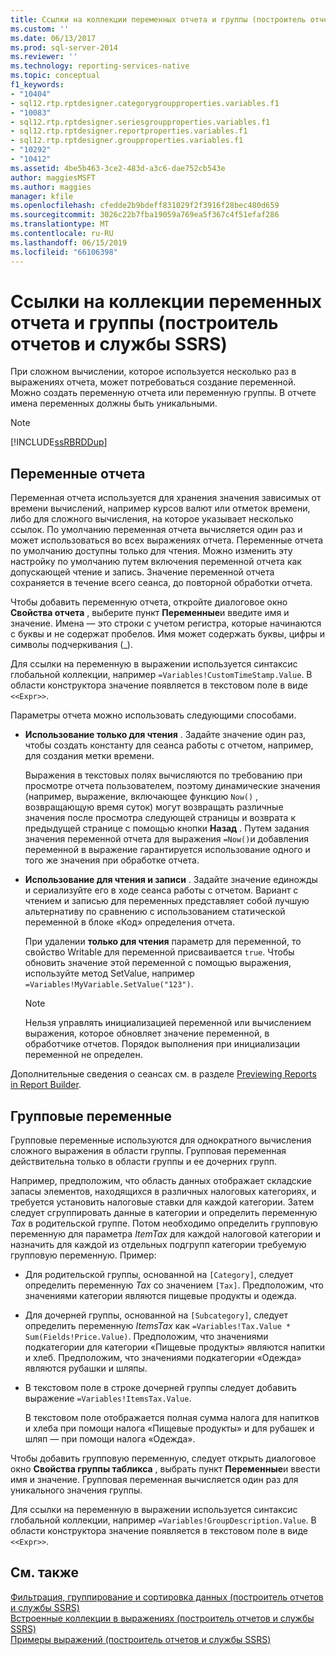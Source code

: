 ```yaml
---
title: Ссылки на коллекции переменных отчета и группы (построитель отчетов и службы SSRS) | Документы Майкрософт
ms.custom: ''
ms.date: 06/13/2017
ms.prod: sql-server-2014
ms.reviewer: ''
ms.technology: reporting-services-native
ms.topic: conceptual
f1_keywords:
- "10404"
- sql12.rtp.rptdesigner.categorygroupproperties.variables.f1
- "10083"
- sql12.rtp.rptdesigner.seriesgroupproperties.variables.f1
- sql12.rtp.rptdesigner.reportproperties.variables.f1
- sql12.rtp.rptdesigner.groupproperties.variables.f1
- "10292"
- "10412"
ms.assetid: 4be5b463-3ce2-483d-a3c6-dae752cb543e
author: maggiesMSFT
ms.author: maggies
manager: kfile
ms.openlocfilehash: cfedde2b9bdeff831029f2f3916f28bec480d659
ms.sourcegitcommit: 3026c22b7fba19059a769ea5f367c4f51efaf286
ms.translationtype: MT
ms.contentlocale: ru-RU
ms.lasthandoff: 06/15/2019
ms.locfileid: "66106398"
---
```

# <a name="report-and-group-variables-collections-references-report-builder-and-ssrs"></a>Ссылки на коллекции переменных отчета и группы (построитель отчетов и службы SSRS)
  При сложном вычислении, которое используется несколько раз в выражениях отчета, может потребоваться создание переменной. Можно создать переменную отчета или переменную группы. В отчете имена переменных должны быть уникальными.  
  
> [!NOTE]  
>  [!INCLUDE[ssRBRDDup](../../includes/ssrbrddup-md.md)]  
  
## <a name="report-variables"></a>Переменные отчета  
 Переменная отчета используется для хранения значения зависимых от времени вычислений, например курсов валют или отметок времени, либо для сложного вычисления, на которое указывает несколько ссылок. По умолчанию переменная отчета вычисляется один раз и может использоваться во всех выражениях отчета. Переменные отчета по умолчанию доступны только для чтения. Можно изменить эту настройку по умолчанию путем включения переменной отчета как допускающей чтение и запись. Значение переменной отчета сохраняется в течение всего сеанса, до повторной обработки отчета.  
  
 Чтобы добавить переменную отчета, откройте диалоговое окно **Свойства отчета** , выберите пункт **Переменные**и введите имя и значение. Имена — это строки с учетом регистра, которые начинаются с буквы и не содержат пробелов. Имя может содержать буквы, цифры и символы подчеркивания (_).  
  
 Для ссылки на переменную в выражении используется синтаксис глобальной коллекции, например `=Variables!CustomTimeStamp.Value`. В области конструктора значение появляется в текстовом поле в виде `<<Expr>>`.  
  
 Параметры отчета можно использовать следующими способами.  
  
-   **Использование только для чтения** . Задайте значение один раз, чтобы создать константу для сеанса работы с отчетом, например, для создания метки времени.  
  
     Выражения в текстовых полях вычисляются по требованию при просмотре отчета пользователем, поэтому динамические значения (например, выражение, включающее функцию `Now()` , возвращающую время суток) могут возвращать различные значения после просмотра следующей страницы и возврата к предыдущей странице с помощью кнопки **Назад** . Путем задания значения переменной отчета для выражения `=Now()`и добавления переменной в выражение гарантируется использование одного и того же значения при обработке отчета.  
  
-   **Использование для чтения и записи** . Задайте значение единожды и сериализуйте его в ходе сеанса работы с отчетом. Вариант с чтением и записью для переменных представляет собой лучшую альтернативу по сравнению с использованием статической переменной в блоке «Код» определения отчета.  
  
     При удалении **только для чтения** параметр для переменной, то свойство Writable для переменной присваивается `true`. Чтобы обновить значение этой переменной с помощью выражения, используйте метод SetValue, например `=Variables!MyVariable.SetValue("123")`.  
  
    > [!NOTE]  
    >  Нельзя управлять инициализацией переменной или вычислением выражения, которое обновляет значение переменной, в обработчике отчетов. Порядок выполнения при инициализации переменной не определен.  
  
 Дополнительные сведения о сеансах см. в разделе [Previewing Reports in Report Builder](../report-builder/previewing-reports-in-report-builder.md).  
  
## <a name="group-variables"></a>Групповые переменные  
 Групповые переменные используются для однократного вычисления сложного выражения в области группы. Групповая переменная действительна только в области группы и ее дочерних групп.  
  
 Например, предположим, что область данных отображает складские запасы элементов, находящихся в различных налоговых категориях, и требуется установить налоговые ставки для каждой категории. Затем следует сгруппировать данные в категории и определить переменную *Tax* в родительской группе. Потом необходимо определить групповую переменную для параметра *ItemTax* для каждой налоговой категории и назначить для каждой из отдельных подгрупп категории требуемую групповую переменную. Пример:  
  
-   Для родительской группы, основанной на `[Category]`, следует определить переменную *Tax* со значением `[Tax]`. Предположим, что значениями категории являются пищевые продукты и одежда.  
  
-   Для дочерней группы, основанной на `[Subcategory]`, следует определить переменную *ItemsTax* как `=Variables!Tax.Value * Sum(Fields!Price.Value)`. Предположим, что значениями подкатегории для категории «Пищевые продукты» являются напитки и хлеб. Предположим, что значениями подкатегории «Одежда» являются рубашки и шляпы.  
  
-   В текстовом поле в строке дочерней группы следует добавить выражение `=Variables!ItemsTax.Value`.  
  
     В текстовом поле отображается полная сумма налога для напитков и хлеба при помощи налога «Пищевые продукты» и для рубашек и шляп — при помощи налога «Одежда».  
  
 Чтобы добавить групповую переменную, следует открыть диалоговое окно **Свойства группы табликса** , выбрать пункт **Переменные**и ввести имя и значение. Групповая переменная вычисляется один раз для уникального значения группы.  
  
 Для ссылки на переменную в выражении используется синтаксис глобальной коллекции, например `=Variables!GroupDescription.Value`. В области конструктора значение появляется в текстовом поле в виде `<<Expr>>`.  
  
## <a name="see-also"></a>См. также  
 [Фильтрация, группирование и сортировка данных (построитель отчетов и службы SSRS)](filter-group-and-sort-data-report-builder-and-ssrs.md)   
 [Встроенные коллекции в выражениях (построитель отчетов и службы SSRS)](built-in-collections-in-expressions-report-builder.md)   
 [Примеры выражений (построитель отчетов и службы SSRS)](expression-examples-report-builder-and-ssrs.md)  
  
  
